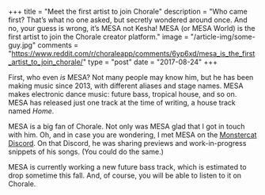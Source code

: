 +++
title = "Meet the first artist to join Chorale"
description = "Who came first? That’s what no one asked, but secretly wondered around once. And no, your guess is wrong, it’s MESA not Kesha! MESA (or MESA World) is the first artist to join the Chorale creator platform."
image = "/article-img/some-guy.jpg"
comments = "https://www.reddit.com/r/choraleapp/comments/6yp6xd/mesa_is_the_first_artist_to_join_chorale/"
type = "post"
date = "2017-08-24"
+++

First, who even *is* MESA? Not many people may know him, but he has been making music since 2013, with different aliases and stage names. MESA makes electronic dance music: future bass, tropical house, and so on. MESA has released just one track at the time of writing, a house track named *Home*.

MESA is a big fan of Chorale. Not only was MESA glad that I got in touch with him. Oh, and in case you are wondering, I met MESA on the [Monstercat Discord](https://discord.gg/Monstercat). On that Discord, he was sharing previews and work-in-progress snippets of his songs. (You could do the same.)

MESA is currently working a new future bass track, which is estimated to drop sometime this fall. And, of course, you will be able to listen to it on Chorale.
